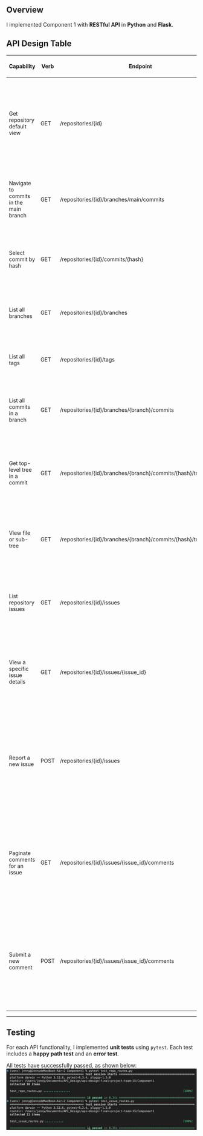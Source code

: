 ## Overview

I implemented Component 1 with **RESTful API** in **Python** and **Flask**.

## API Design Table

| Capability                             | Verb  | Endpoint                                                    | Endpoint Description                                                       | Participants | Input                                 | Output and Response Codes                                                                                                                                   |
|----------------------------------------|-------|-------------------------------------------------------------|-----------------------------------------------------------------------------|--------------|---------------------------------------|-------------------------------------------------------------------------------------------------------------------------------------------------------------|
| Get repository default view            | GET   | /repositories/{id}                                         | Redirect to the latest commit on the main branch.                           | User         | {id} (repository ID)                 | 200 OK: Return the repository information and the latest commit information in the main branch<br>404 Not Found: Repository not found.                       |
| Navigate to commits in the main branch | GET   | /repositories/{id}/branches/main/commits                   | Retrieve all commits in the main branch of the repository.                  | User         | {id}                                 | 200 OK: Returns a list of commits.<br>404 Not Found: Repository or main branch not found.                                                                    |
| Select commit by hash                  | GET   | /repositories/{id}/commits/{hash}                          | Select commit by hash.                                                     | User         | {id}, {hash}                         | 200 OK: Returns commit information.<br>404 Not Found: Repository or commit not found.                                                                        |
| List all branches                      | GET   | /repositories/{id}/branches                                | Retrieve all branches in the specified repository.                          | User         | {id}                                 | 200 OK: Returns a list of branches.<br>404 Not Found: Repository not found.                                                                                   |
| List all tags                          | GET   | /repositories/{id}/tags                                    | Retrieve all tags in the specified repository.                              | User         | {id}                                 | 200 OK: Returns a list of tags.<br>404 Not Found: Repository not found.                                                                                       |
| List all commits in a branch           | GET   | /repositories/{id}/branches/{branch}/commits               | Retrieve all commits in the specified branch of the repository.             | User         | {id}, {branch}                       | 200 OK: Returns a list of commits.<br>404 Not Found: Repository or branch not found.                                                                          |
| Get top-level tree in a commit         | GET   | /repositories/{id}/branches/{branch}/commits/{hash}/tree   | Retrieve the top-level directory tree for the specified commit in the repository. | User         | {id}, {branch}, {hash}               | 200 OK: Returns the directory tree structure.<br>404 Not Found: Repository, branch, or commit not found.                                                     |
| View file or sub-tree                  | GET   | /repositories/{id}/branches/{branch}/commits/{hash}/tree/{path} | Retrieve file content or subdirectory list based on the given path in the commit. | User         | {id}, {branch}, {hash}, {path}       | 200 OK: Returns file content or directory structure.<br>404 Not Found: File or directory not found.                                                          |
| List repository issues                 | GET   | /repositories/{id}/issues                                  | Retrieve a list of issues in the repository, with optional filtering by status and pagination. | User         | {id} (required), {status}, {page}, {size} (optional) | 200 OK: Returns a list of issues with status and submitter ID.<br>404 Not Found: Repository not found.                                                       |
| View a specific issue details          | GET   | /repositories/{id}/issues/{issue_id}                       | Retrieve detailed information about a specific issue, including its description and comments. | User         | {id}, {issue_id}                     | 200 OK: Returns issue details and one page of comments.<br>404 Not Found: Repository or issue not found.                                                     |
| Report a new issue                     | POST  | /repositories/{id}/issues                                  | Create a new issue in the repository. All new issues are Open by default.   | User         | {id}, {description}, {submitterId}  | 201 Created: Issue created successfully.<br>400 Bad Request: Invalid input: no issue description or submitter_id.<br>404 Not Found: Repository not found.     |
| Paginate comments for an issue         | GET   | /repositories/{id}/issues/{issue_id}/comments              | Retrieve paginated comments for a specific issue. Comments are ordered by date. | User         | {id}, {issue_id}, {page}, {size}     | 200 OK: Returns a paginated list of comments.<br>400 Bad Request: Invalid input of page and size.<br>404 Not Found: Repository or issue not found.            |
| Submit a new comment                   | POST  | /repositories/{id}/issues/{issue_id}/comments              | Submit a new comment for a specific issue.                                  | User         | {id}, {issue_id}, {comment}          | 201 Created: Comment added successfully.<br>400 Bad Request: Invalid input: no commit content.<br>404 Not Found: Repository or issue not found.              |

---

## Testing

For each API functionality, I implemented **unit tests** using `pytest`. Each test includes a **happy path test** and an **error test**.

All tests have successfully passed, as shown below:
![All_test_pass_screenshot](all_test_pass.png)
